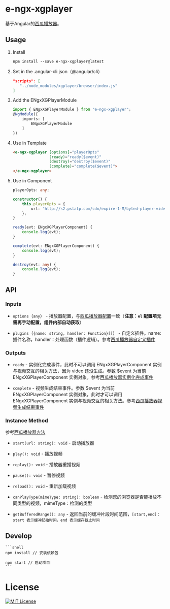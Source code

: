 # e-ngx-xgplayer

基于Angular的[西瓜播放器](http://h5player.bytedance.com/)。

## Usage

1. Install

	```shell
	npm install --save e-ngx-xgplayer@latest
	```
	
2. Set in the .angular-cli.json（@angular/cli）

	```json
    "scripts": [
       "../node_modules/xgplayer/browser/index.js"
    ]
	```

3. Add the ENgxXGPlayerModule

	```typescript
	import { ENgxXGPlayerModule } from "e-ngx-xgplayer";
	@NgModule({
	    imports: [
	        ENgxXGPlayerModule
	    ]
	})
	```

3. Use in Template

	```html
	<e-ngx-xgplayer [options]="playerOpts"
                    (ready)="ready($event)"
                    (destroy)="destroy($event)"
                    (complete)="complete($event)">
    </e-ngx-xgplayer>
	```

4. Use in Component

	```typescript
	playerOpts: any;
    
    constructor() {
        this.playerOpts = {
            url: 'http://s2.pstatp.com/cdn/expire-1-M/byted-player-videos/1.0.0/xgplayer-demo.mp4'
        };
    }

    ready(evt: ENgxXGPlayerComponent) {
        console.log(evt);
    }

    complete(evt: ENgxXGPlayerComponent) {
        console.log(evt);
    }

    destroy(evt: any) {
        console.log(evt);
    }
	```

## API

### Inputs

- `options`（`any`） - 播放器配置，与[西瓜播放器配置](http://h5player.bytedance.com/config)一致（**注意：`el` 配置项无需再手动配置，组件内部自动获取**）

- `plugins`（`{name: string, handler: Function}[]`） - 自定义插件。name: 插件名称，handler：处理函数（插件逻辑）。参考[西瓜播放器自定义插件](http://h5player.bytedance.com/plugins/#%E8%87%AA%E5%AE%9A%E4%B9%89%E6%8F%92%E4%BB%B6)

### Outputs

- `ready` - 实例化完成事件，此时不可以调用 ENgxXGPlayerComponent 实例与视频交互的相关方法，因为 video 还没生成。参数 $event 为当前 ENgxXGPlayerComponent 实例对象。参考[西瓜播放器实例化完成事件](http://h5player.bytedance.com/api/#%E5%AE%9E%E4%BE%8B%E5%8C%96%E5%AE%8C%E6%88%90)

- `complete` - 视频生成结束事件。参数 $event 为当前 ENgxXGPlayerComponent 实例对象，此时才可以调用 ENgxXGPlayerComponent 实例与视频交互的相关方法。参考[西瓜播放器视频生成结束事件](http://h5player.bytedance.com/api/#%E8%A7%86%E9%A2%91%E7%94%9F%E6%88%90%E7%BB%93%E6%9D%9F)

### Instance Method

参考[西瓜播放器方法](http://h5player.bytedance.com/api/#%E6%96%B9%E6%B3%95)

- `start(url: string): void` - 启动播放器

- `play(): void` - 播放视频

- `replay(): void` - 播放器重播视频

- `pause(): void` - 暂停视频

- `reload(): void` - 重新加载视频

- `canPlayType(mimeType: string): boolean` - 检测您的浏览器是否能播放不同类型的视频，mimeType：检测的类型

- `getBufferedRange(): any` - 返回当前的缓冲片段时间范围，`[start,end]：start 表示缓冲起始时间，end 表示缓存截止时间`

## Develop

	```shell
	npm install // 安装依赖包
	
	npm start // 启动项目
	```

# License

[![MIT License](https://img.shields.io/badge/license-MIT-blue.svg?style=flat)](/LICENSE)
